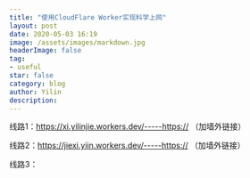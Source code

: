 ```yaml
---
title: "使用CloudFlare Worker实现科学上网"
layout: post
date: 2020-05-03 16:19
image: /assets/images/markdown.jpg
headerImage: false
tag:
- useful
star: false
category: blog
author: Yilin
description: 
---
```

线路1：https://xi.yilinjie.workers.dev/-----https:// （加墙外链接）

线路2：https://jiexi.yiin.workers.dev/-----https://  （加墙外链接）

线路3：

